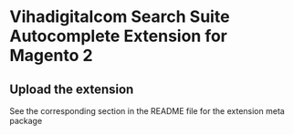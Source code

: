 # Vihadigitalcom Search Suite Autocomplete Extension for Magento 2

## Upload the extension

See the corresponding section in the README file for the extension meta package